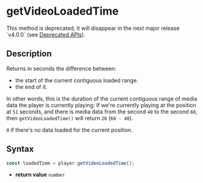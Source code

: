 # getVideoLoadedTime

<div class="warning">
This method is deprecated, it will disappear in the next major release
`v4.0.0` (see <a href="../Miscellaneous/Deprecated_APIs.md">Deprecated
APIs</a>).
</div>

## Description

Returns in seconds the difference between:

- the start of the current contiguous loaded range.
- the end of it.

In other words, this is the duration of the current contiguous range of media
data the player is currently playing:
If we're currently playing at the position at `51` seconds, and there is media
data from the second `40` to the second `60`, then `getVideoLoadedTime()` will
return `20` (`60 - 40`).

`0` if there's no data loaded for the current position.

## Syntax

```js
const loadedTime = player.getVideoLoadedTime();
```

 - **return value** `number`
